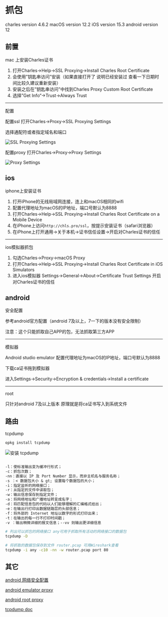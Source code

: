 # 抓包

charles version 4.6.2
macOS version 12.2
iOS version 15.3
android version 12

## 前置

mac 上安装Charles证书

1. 打开Charles->Help->SSL Proxying->Install Charles Root Certificate
2. 会使用”钥匙串访问”安装（如果直接打开了 说明已经安装过 查看一下日期时间比较久建议重新安装）
3. 安装之后在”钥匙串访问”中找到Charles Proxy Custom Root Certificate
4. 选择”Get Info“->Trust->Always Trust

---

配置

配置ssl 打开Charles->Proxy->SSL Proxying Settings

选择通配符或者指定域名和端口

![SSL Proxying Settings](https://img.wangdongdong9264.xyz/charles_ssl_settings.png)

配置proxy 打开Charles->Proxy->Proxy Settings

![Proxy Settings](https://img.wangdongdong9264.xyz/charles_proxying_settings.png)

## ios

iphone上安装证书

1. 打开iPhone的无线局域网连接，连上和macOS相同的wifi
2. 配置代理地址为macOS的IP地址，端口号默认为8888
3. 打开Charles->Help->SSL Proxying->Install Charles Root Certificate on a Mobile Device
4. 在iPhone上访问`http://chls.pro/ssl`，按提示安装证书（safari浏览器）
5. 在iPhone上打开通用->关于本机->证书信任设置->开启对Charles证书的信任

---

ios模拟器抓包

1. 勾选Charles->Proxy->macOS Proxy
2. 打开Charles->Help->SSL Proxying->Install Charles Root Certificate in iOS Simulators
3. 进入ios模拟器 Settings->General->About->Certificate Trust Settings 开启对Charles证书的信任

## android

安全配置

  参考android官方配置（android 7及以上，7一下的版本没有安全限制）

  注意：这个只能抓取自己APP的包，无法抓取第三方APP

---

模拟器

  Android studio emulator 配置代理地址为macOS的IP地址，端口号默认为8888

  下载ca证书拖到模拟器

  进入Settings->Security->Encryption & credentials->Install a certificate

---

root

  只针对android 7及以上版本 原理就是将ca证书写入到系统文件

## 路由

tcpdump

```sh
opkg install tcpdump
```

![安装 tcpdump](https://img.wangdongdong9264.xyz/install_tcpdump.png)

```txt

-l：使标准输出变为缓冲行形式；
-c：抓包次数；
-nn：直接以 IP 及 Port Number 显示，而非主机名与服务名称；
-s ：< 数据包大小 & gt; 设置每个数据包的大小；
-i：指定监听的网络接口；
-r：从指定的文件中读取包；
-w：输出信息保存到指定文件；
-a：将网络地址和广播地址转变成名字；
-d：将匹配信息包的代码以人们能够理解的汇编格式给出；
-e：在输出行打印出数据链路层的头部信息；
-f：将外部的 Internet 地址以数字的形式打印出来；
-t：在输出的每一行不打印时间戳；
-v ：输出稍微详细的报文信息；--vv 则输出更详细信息

```

```sh
# 列出可以抓包的网络接口 any可用于抓取所有活动的网络接口的数据包
tcpdump -D

# 将抓取的数据包保存到文件 router.pcap 可用Wireshark查看
tcpdump -i any -c10 -nn -w router.pcap port 80

```

## 其它

[android 网络安全配置](https://developer.android.google.cn/training/articles/security-config.html)

[android emulator proxy](https://juejin.cn/post/6948987208497889317#heading-3)

[android root proxy](https://juejin.cn/post/6844903775086313480)

[tcpdump doc](https://www.tcpdump.org/manpages/tcpdump.1.html)
